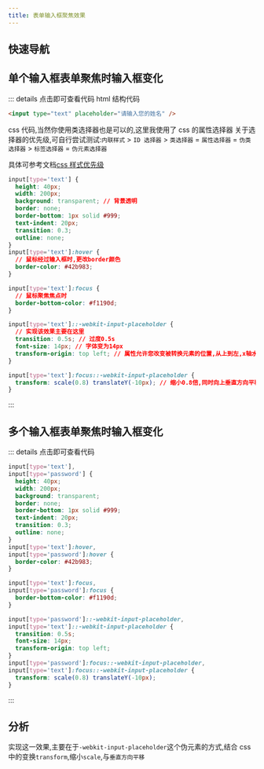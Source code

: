 ```yaml
---
title: 表单输入框聚焦效果
---
```


## 快速导航

<TOC />

## 单个输入框表单聚焦时输入框变化

<form-singleInputFocus />

::: details 点击即可查看代码
html 结构代码

```html
<input type="text" placeholder="请输入您的姓名" />
```

css 代码,当然你使用类选择器也是可以的,这里我使用了 css 的属性选择器
关于选择器的优先级,可自行尝试测试:`内联样式` > `ID 选择器` > `类选择器` = `属性选择器` = `伪类选择器` > `标签选择器` = `伪元素选择器`

具体可参考文档[css 样式优先级](https://www.runoob.com/w3cnote/css-style-priority.html)

```css
input[type='text'] {
  height: 40px;
  width: 200px;
  background: transparent; // 背景透明
  border: none;
  border-bottom: 1px solid #999;
  text-indent: 20px;
  transition: 0.3;
  outline: none;
}
input[type='text']:hover {
  // 鼠标经过输入框时,更改border颜色
  border-color: #42b983;
}

input[type='text']:focus {
  // 鼠标聚焦焦点时
  border-bottom-color: #f1190d;
}

input[type='text']::-webkit-input-placeholder {
  // 实现该效果主要在这里
  transition: 0.5s; // 过度0.5s
  font-size: 14px; // 字体变为14px
  transform-origin: top left; // 属性允许您改变被转换元素的位置,从上到左,x轴水平方向top,y轴垂直方向left
}

input[type='text']:focus::-webkit-input-placeholder {
  transform: scale(0.8) translateY(-10px); // 缩小0.8倍,同时向上垂直方向平移10px
}
```

:::

## 多个输入框表单聚焦时输入框变化

<form-mulInputFocus />

::: details 点击即可查看代码

```css
input[type='text'],
input[type='password'] {
  height: 40px;
  width: 200px;
  background: transparent;
  border: none;
  border-bottom: 1px solid #999;
  text-indent: 20px;
  transition: 0.3;
  outline: none;
}
input[type='text']:hover,
input[type='password']:hover {
  border-color: #42b983;
}

input[type='text']:focus,
input[type='password']:focus {
  border-bottom-color: #f1190d;
}

input[type='password']::-webkit-input-placeholder,
input[type='text']::-webkit-input-placeholder {
  transition: 0.5s;
  font-size: 14px;
  transform-origin: top left;
}
input[type='password']:focus::-webkit-input-placeholder,
input[type='text']:focus::-webkit-input-placeholder {
  transform: scale(0.8) translateY(-10px);
}
```

:::

## 分析

实现这一效果,主要在于`-webkit-input-placeholder`这个伪元素的方式,结合 css 中的变换`transform`,缩小`scale`,与`垂直方向平移`

<footer-FooterLink :isShareLink="true" :isDaShang="true" />
